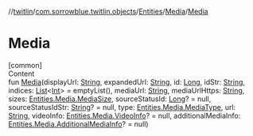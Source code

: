 //[twitlin](../../../index.md)/[com.sorrowblue.twitlin.objects](../../index.md)/[Entities](../index.md)/[Media](index.md)/[Media](-media.md)



# Media  
[common]  
Content  
fun [Media](-media.md)(displayUrl: [String](https://kotlinlang.org/api/latest/jvm/stdlib/kotlin/-string/index.html), expandedUrl: [String](https://kotlinlang.org/api/latest/jvm/stdlib/kotlin/-string/index.html), id: [Long](https://kotlinlang.org/api/latest/jvm/stdlib/kotlin/-long/index.html), idStr: [String](https://kotlinlang.org/api/latest/jvm/stdlib/kotlin/-string/index.html), indices: [List](https://kotlinlang.org/api/latest/jvm/stdlib/kotlin.collections/-list/index.html)<[Int](https://kotlinlang.org/api/latest/jvm/stdlib/kotlin/-int/index.html)> = emptyList(), mediaUrl: [String](https://kotlinlang.org/api/latest/jvm/stdlib/kotlin/-string/index.html), mediaUrlHttps: [String](https://kotlinlang.org/api/latest/jvm/stdlib/kotlin/-string/index.html), sizes: [Entities.Media.MediaSize](-media-size/index.md), sourceStatusId: [Long](https://kotlinlang.org/api/latest/jvm/stdlib/kotlin/-long/index.html)? = null, sourceStatusIdStr: [String](https://kotlinlang.org/api/latest/jvm/stdlib/kotlin/-string/index.html)? = null, type: [Entities.Media.MediaType](-media-type/index.md), url: [String](https://kotlinlang.org/api/latest/jvm/stdlib/kotlin/-string/index.html), videoInfo: [Entities.Media.VideoInfo](-video-info/index.md)? = null, additionalMediaInfo: [Entities.Media.AdditionalMediaInfo](-additional-media-info/index.md)? = null)  



